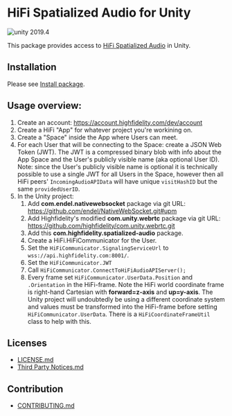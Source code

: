 # HiFi Spatialized Audio for Unity

<img src="https://img.shields.io/badge/unity-2019.4-green.svg?style=flat-square" alt="unity 2019.4">

This package provides access to [HiFi Spatialized Audio](https://www.highfidelity.com/api) in Unity.

## Installation

Please see [Install package](INSTALL.md).

## Usage overview:
1. Create an account: https://account.highfidelity.com/dev/account
1. Create a HiFi "App" for whatever project you're workining on.
1. Create a "Space" inside the App where Users can meet.
1. For each User that will be connecting to the Space: create a JSON Web Token (JWT).  The JWT is a compressed binary blob with info about the App Space and the User's publicly visible name (aka optional User ID).  Note: since the User's publicly visible name is optional it is technically possible to use a single JWT for all Users in the Space, however then all HiFi peers' `IncomingAudioAPIData` will have unique `visitHashID` but the same `providedUserID`.
1. In the Unity project:
    1. Add **com.endel.nativewebsocket** package via git URL: https://github.com/endel/NativeWebSocket.git#upm
    1. Add Highfidelity's modified **com.unity.webrtc** package via git URL: https://github.com/highfidelity/com.unity.webrtc.git
    1. Add this **com.highfidelity.spatialized-audio** package.
    1. Create a HiFi.HiFiCommunicator for the User.
    1. Set the `HiFiCommunicator.SignalingServiceUrl` to `wss://api.highfidelity.com:8001/`.
    1. Set the `HiFiCommunicator.JWT`
    1. Call `HiFiCommunicator.ConnectToHiFiAudioAPIServer();`
    1. Every frame set `HiFiCommunicator.UserData.Position` and `.Orientation` in the HiFi-frame.  Note the HiFi world coordinate frame is right-hand Cartesian with **forward=z-axis** and **up=y-axis**.  The Unity project will undoubtedly be using a different coordinate system and values must be transformed into the HiFi-frame before setting `HiFiCommunicator.UserData`.  There is a `HiFiCoordinateFrameUtil` class to help with this.

## Licenses

- [LICENSE.md](LICENSE.md)
- [Third Party Notices.md](Third_Party_Notices.md)

## Contribution
- [CONTRIBUTING.md](CONTRIBUTING.md)
